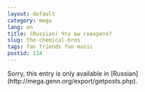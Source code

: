 ```yaml
---
layout: default
category: mega
lang: en
title: (Russian) Что вы говорите?
slug: the-chemical-bros
tags: fan friends fun music 
postid: 114
---
```

<p>Sorry, this entry is only available in [Russian](http://mega.genn.org/export/getposts.php).</p>